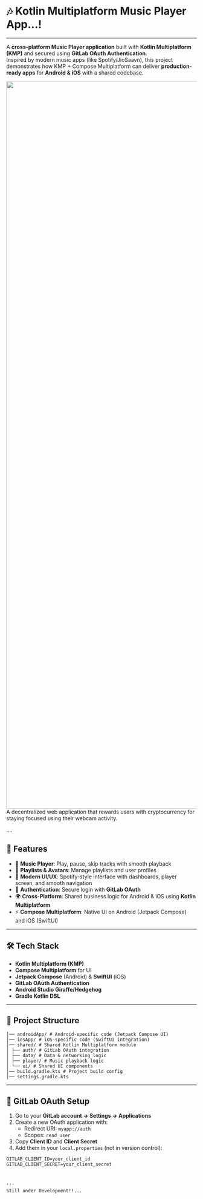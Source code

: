 # 🎶 Kotlin Multiplatform Music Player App...!
***
A **cross-platform Music Player application** built with **Kotlin Multiplatform (KMP)** and secured using **GitLab OAuth Authentication**.  
Inspired by modern music apps (like Spotify/JioSaavn), this project demonstrates how KMP + Compose Multiplatform can deliver **production-ready apps** for **Android & iOS** with a shared codebase.  

<img src="https://www.animatedimages.org/data/media/562/animated-line-image-0184.gif" width="1920" />  
A decentralized web application that rewards users with cryptocurrency for staying focused using their webcam activity.


....
## 🚀 Features  

- 🎼 **Music Player**: Play, pause, skip tracks with smooth playback  
- 📂 **Playlists & Avatars**: Manage playlists and user profiles  
- 🎨 **Modern UI/UX**: Spotify-style interface with dashboards, player screen, and smooth navigation  
- 🔐 **Authentication**: Secure login with **GitLab OAuth**  
- 🌍 **Cross-Platform**: Shared business logic for Android & iOS using **Kotlin Multiplatform**  
- ⚡ **Compose Multiplatform**: Native UI on Android (Jetpack Compose) and iOS (SwiftUI)  

---

## 🛠️ Tech Stack  

- **Kotlin Multiplatform (KMP)**  
- **Compose Multiplatform** for UI  
- **Jetpack Compose** (Android) & **SwiftUI** (iOS)  
- **GitLab OAuth Authentication**  
- **Android Studio Giraffe/Hedgehog**  
- **Gradle Kotlin DSL**  

---

## 📂 Project Structure  

```music-player-kmp/
│── androidApp/ # Android-specific code (Jetpack Compose UI)
│── iosApp/ # iOS-specific code (SwiftUI integration)
│── shared/ # Shared Kotlin Multiplatform module
│ ├── auth/ # GitLab OAuth integration
│ ├── data/ # Data & networking logic
│ ├── player/ # Music playback logic
│ └── ui/ # Shared UI components
│── build.gradle.kts # Project build config
│── settings.gradle.kts
```

---

## 🔑 GitLab OAuth Setup  

1. Go to your **GitLab account → Settings → Applications**  
2. Create a new OAuth application with:  
   - Redirect URI: `myapp://auth`  
   - Scopes: `read_user`  
3. Copy **Client ID** and **Client Secret**  
4. Add them in your `local.properties` (not in version control):  

```properties
GITLAB_CLIENT_ID=your_client_id
GITLAB_CLIENT_SECRET=your_client_secret



'''
Still under Development!!...

